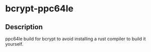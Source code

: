 # bcrypt-ppc64le

## Description

ppc64le build for bcrypt to avoid installing a rust compiler to build it yourself.
